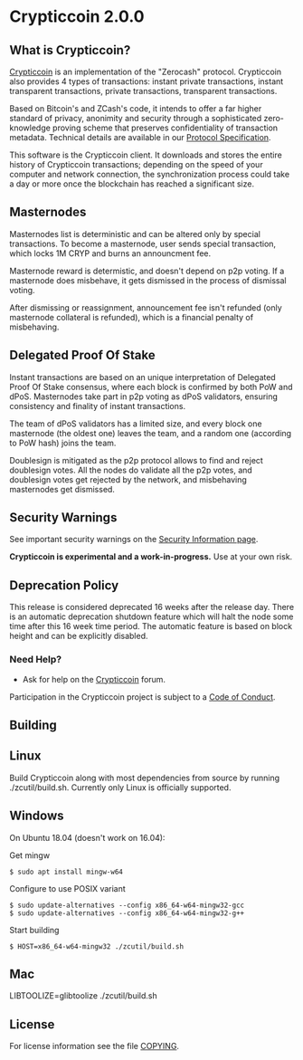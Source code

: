 Crypticcoin 2.0.0
=============

What is Crypticcoin?
--------------

[Crypticcoin](https://crypticcoin.io/) is an implementation of the "Zerocash" protocol. Crypticcoin also provides 4 types of transactions: instant private transactions, instant transparent transactions, private transactions, transparent transactions.

Based on Bitcoin's and ZCash's code, it intends to offer a far higher standard of privacy, anonimity and security
through a sophisticated zero-knowledge proving scheme that preserves
confidentiality of transaction metadata. Technical details are available
in our [Protocol Specification](https://github.com/zcash/zips/raw/master/protocol/protocol.pdf).

This software is the Crypticcoin client. It downloads and stores the entire history
of Crypticcoin transactions; depending on the speed of your computer and network
connection, the synchronization process could take a day or more once the
blockchain has reached a significant size.

Masternodes
-----------------

Masternodes list is deterministic and can be altered only by special transactions. To become a masternode, user sends special transaction, which locks 1M CRYP and burns an announcment fee.

Masternode reward is determistic, and doesn't depend on p2p voting. If a masternode does misbehave, it gets dismissed in the process of dismissal voting.

After dismissing or reassignment, announcement fee isn't refunded (only masternode collateral is refunded), which is a financial penalty of misbehaving.

Delegated Proof Of Stake
-----------------

Instant transactions are based on an unique interpretation of Delegated Proof Of Stake consensus, where each block is confirmed by both PoW and dPoS.
Masternodes take part in p2p voting as dPoS validators, ensuring consistency and finality of instant transactions.

The team of dPoS validators has a limited size, and every block one masternode (the oldest one) leaves the team, and a random one (according to PoW hash) joins the team.

Doublesign is mitigated as the p2p protocol allows to find and reject doublesign votes. All the nodes do validate all the p2p votes, and doublesign votes get rejected by the network, and misbehaving masternodes get dismissed.

Security Warnings
-----------------

See important security warnings on the
[Security Information page](https://crypticcoin.io/support/security/).

**Crypticcoin is experimental and a work-in-progress.** Use at your own risk.

Deprecation Policy
------------------

This release is considered deprecated 16 weeks after the release day. There
is an automatic deprecation shutdown feature which will halt the node some
time after this 16 week time period. The automatic feature is based on block
height and can be explicitly disabled.


### Need Help?

* Ask for help on the [Crypticcoin](https://forum.crypticcoin.io/) forum.

Participation in the Crypticcoin project is subject to a
[Code of Conduct](code_of_conduct.md).

Building
--------

## Linux
Build Crypticcoin along with most dependencies from source by running
./zcutil/build.sh. Currently only Linux is officially supported.

## Windows
On Ubuntu 18.04 (doesn't work on 16.04):

Get mingw
```
$ sudo apt install mingw-w64
```
Configure to use POSIX variant
```
$ sudo update-alternatives --config x86_64-w64-mingw32-gcc
$ sudo update-alternatives --config x86_64-w64-mingw32-g++
```
Start building
```
$ HOST=x86_64-w64-mingw32 ./zcutil/build.sh
```


## Mac
LIBTOOLIZE=glibtoolize ./zcutil/build.sh

License
-------

For license information see the file [COPYING](COPYING).
